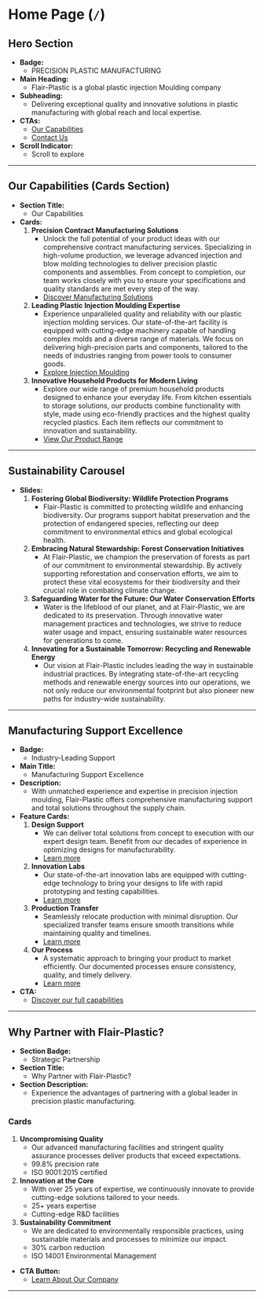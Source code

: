 # Home Page (`/`)

## Hero Section

- **Badge:**
  - PRECISION PLASTIC MANUFACTURING
- **Main Heading:**
  - Flair-Plastic is a global plastic injection Moulding company
- **Subheading:**
  - Delivering exceptional quality and innovative solutions in plastic manufacturing with global reach and local expertise.
- **CTAs:**
  - [Our Capabilities](/capabilities)
  - [Contact Us](/contact)
- **Scroll Indicator:**
  - Scroll to explore

---

## Our Capabilities (Cards Section)

- **Section Title:**
  - Our Capabilities
- **Cards:**
  1. **Precision Contract Manufacturing Solutions**
     - Unlock the full potential of your product ideas with our comprehensive contract manufacturing services. Specializing in high-volume production, we leverage advanced injection and blow molding technologies to deliver precision plastic components and assemblies. From concept to completion, our team works closely with you to ensure your specifications and quality standards are met every step of the way.
     - [Discover Manufacturing Solutions](/capabilities/contract-manufacturing)
  2. **Leading Plastic Injection Moulding Expertise**
     - Experience unparalleled quality and reliability with our plastic injection molding services. Our state-of-the-art facility is equipped with cutting-edge machinery capable of handling complex molds and a diverse range of materials. We focus on delivering high-precision parts and components, tailored to the needs of industries ranging from power tools to consumer goods.
     - [Explore Injection Moulding](/capabilities/plastic-injection)
  3. **Innovative Household Products for Modern Living**
     - Explore our wide range of premium household products designed to enhance your everyday life. From kitchen essentials to storage solutions, our products combine functionality with style, made using eco-friendly practices and the highest quality recycled plastics. Each item reflects our commitment to innovation and sustainability.
     - [View Our Product Range](/capabilities/household-products)

---

## Sustainability Carousel

- **Slides:**
  1. **Fostering Global Biodiversity: Wildlife Protection Programs**
     - Flair-Plastic is committed to protecting wildlife and enhancing biodiversity. Our programs support habitat preservation and the protection of endangered species, reflecting our deep commitment to environmental ethics and global ecological health.
  2. **Embracing Natural Stewardship: Forest Conservation Initiatives**
     - At Flair-Plastic, we champion the preservation of forests as part of our commitment to environmental stewardship. By actively supporting reforestation and conservation efforts, we aim to protect these vital ecosystems for their biodiversity and their crucial role in combating climate change.
  3. **Safeguarding Water for the Future: Our Water Conservation Efforts**
     - Water is the lifeblood of our planet, and at Flair-Plastic, we are dedicated to its preservation. Through innovative water management practices and technologies, we strive to reduce water usage and impact, ensuring sustainable water resources for generations to come.
  4. **Innovating for a Sustainable Tomorrow: Recycling and Renewable Energy**
     - Our vision at Flair-Plastic includes leading the way in sustainable industrial practices. By integrating state-of-the-art recycling methods and renewable energy sources into our operations, we not only reduce our environmental footprint but also pioneer new paths for industry-wide sustainability.

---

## Manufacturing Support Excellence

- **Badge:**
  - Industry-Leading Support
- **Main Title:**
  - Manufacturing Support Excellence
- **Description:**
  - With unmatched experience and expertise in precision injection moulding, Flair-Plastic offers comprehensive manufacturing support and total solutions throughout the supply chain.
- **Feature Cards:**
  1. **Design Support**
     - We can deliver total solutions from concept to execution with our expert design team. Benefit from our decades of experience in optimizing designs for manufacturability.
     - [Learn more](/services#design-support)
  2. **Innovation Labs**
     - Our state-of-the-art innovation labs are equipped with cutting-edge technology to bring your designs to life with rapid prototyping and testing capabilities.
     - [Learn more](/services#innovation-labs)
  3. **Production Transfer**
     - Seamlessly relocate production with minimal disruption. Our specialized transfer teams ensure smooth transitions while maintaining quality and timelines.
     - [Learn more](/services#production-transfer)
  4. **Our Process**
     - A systematic approach to bringing your product to market efficiently. Our documented processes ensure consistency, quality, and timely delivery.
     - [Learn more](/services#our-process)
- **CTA:**
  - [Discover our full capabilities](/services)

---

## Why Partner with Flair-Plastic?

- **Section Badge:**
  - Strategic Partnership
- **Section Title:**
  - Why Partner with Flair-Plastic?
- **Section Description:**
  - Experience the advantages of partnering with a global leader in precision plastic manufacturing.

### Cards

1. **Uncompromising Quality**
   - Our advanced manufacturing facilities and stringent quality assurance processes deliver products that exceed expectations.
   - 99.8% precision rate
   - ISO 9001:2015 certified
2. **Innovation at the Core**
   - With over 25 years of expertise, we continuously innovate to provide cutting-edge solutions tailored to your needs.
   - 25+ years expertise
   - Cutting-edge R&D facilities
3. **Sustainability Commitment**
   - We are dedicated to environmentally responsible practices, using sustainable materials and processes to minimize our impact.
   - 30% carbon reduction
   - ISO 14001 Environmental Management

- **CTA Button:**
  - [Learn About Our Company](/about)

---
